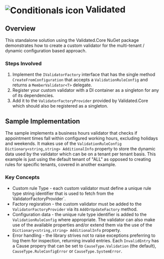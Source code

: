 <h1>
<img src="https://raw.github.com/code-dispenser/Validated/main/assets/logo-64.png" align="center" alt="Conditionals icon" /> Validated
</h1>

## Overview

This standalone solution using the Validated.Core NuGet package demonstrates how to create a custom validator for the multi-tenant / dynamic configuration based approach.

### Steps Involved
1. Implement the `IValidatorFactory` interface that has the single method `CreateFromConfiguration` that accepts a `ValidationRuleConfig` and returns a `MemberValidator<T>` delegate.
2. Register your custom validator with a DI container as a singleton for any of its dependencies.
3. Add it to the `ValidatorFactoryProvider` provided by Validated.Core which should also be registered as a singleton.

## Sample Implementation
The sample implements a business hours validator that checks if appointment times fall within configured working hours, excluding holidays and weekends.
It makes use of the `ValidationRuleConfig` `Dictionary<string,string> AdditionalInfo` property to store the dynamic data used by the validator which can be on a tenant per tenant basis.
This example is just using the default tenant of "ALL" as opposed to creating rules for specific tenants, covered in another example.

### Key Concepts
- Custom rule Type - each custom validator must define a unique rule type string identifier that is used to fetch from the ValidatorFactoryProvider`.
- Factory regisration - the custom validator must be added to the `ValidatorFactoryProvider` via its `AddOrUpdateFactory` method.
- Configuration data - the unique rule type identifier is added to the `ValidationRuleConfig` where appropriate. The validator can also make use of the
available properties and/or extend them via the use of the `Dictionary<string,string> AdditionalInfo` property. 
- Error handling - the library strives not to raise exceptions preferring to log them for inspection, returning invalid entries. Each `InvalidEntry` has a Cause propery that can be set to
`CauseType.Validation` (the default), `CauseType.RuleConfigError` or `CauseType.SystemError`.